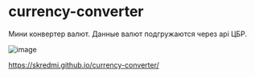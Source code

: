 # currency-converter

Мини конвертер валют. Данные валют подгружаются через api ЦБР.

![image](https://user-images.githubusercontent.com/63904240/212474343-5b09e8d8-3f65-4672-bcb6-3b1c65879059.png)


https://skredmi.github.io/currency-converter/
